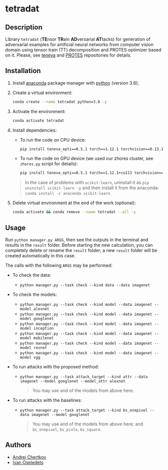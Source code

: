 # tetradat


## Description

Library `tetradat` (**TE**nsor **TR**ain **AD**versarial **AT**tacks) for generation of adversarial examples for artificial neural networks from computer vision domain using tensor train (TT) decomposition and PROTES optimizer based on it. Please, see [teneva](https://github.com/AndreiChertkov/teneva) and [PROTES](https://github.com/anabatsh/PROTES) repositories for details.


## Installation

1. Install [anaconda](https://www.anaconda.com) package manager with [python](https://www.python.org) (version 3.8);

2. Create a virtual environment:
    ```bash
    conda create --name tetradat python=3.8 -y
    ```

3. Activate the environment:
    ```bash
    conda activate tetradat
    ```

4. Install dependencies:
    - To run the code on CPU device:
        ```bash
        pip install teneva_opti==0.5.1 torch==1.12.1 torchvision==0.13.1 matplotlib requests urllib3 torchattacks==3.4.0
        ```
    - To run the code on GPU device (we used our zhores cluster, see `zhores.py` script for details):
        ```bash
        pip install teneva_opti==0.5.1 torch==1.12.1+cu113 torchvision==0.13.1+cu113 matplotlib requests urllib3 torchattacks==3.4.0 --extra-index-url https://download.pytorch.org/whl/cu113 && pip install triton
        ```
    > In the case of problems with `scikit-learn`, uninstall it as `pip uninstall scikit-learn -y` and then install it from the anaconda: `conda install -c anaconda scikit-learn`.

5. Delete virtual environment at the end of the work (optional):
    ```bash
    conda activate && conda remove --name tetradat --all -y
    ```


## Usage

Run `python manager.py ARGS`, then see the outputs in the terminal and results in the `result` folder. Before starting the new calculation, you can completely delete or rename the `result` folder; a new `result` folder will be created automatically in this case.

The calls with the following `ARGS` may be performed:

- To check the data:
    - `python manager.py --task check --kind data --data imagenet`

- To check the models:
    - `python manager.py --task check --kind model --data imagenet --model alexnet`
    - `python manager.py --task check --kind model --data imagenet --model googlenet`
    - `python manager.py --task check --kind model --data imagenet --model inception`
    - `python manager.py --task check --kind model --data imagenet --model mobilenet`
    - `python manager.py --task check --kind model --data imagenet --model resnet`
    - `python manager.py --task check --kind model --data imagenet --model vgg`

- To run attacks with the proposed method:
    - `python manager.py --task attack_target --kind attr --data imagenet --model googlenet --model_attr alexnet`
        > You may use and of the models from above here.

- To run attacks with the baselines:
    - `python manager.py --task attack_target --kind bs_onepixel --data imagenet --model googlenet`
        > You may use and of the models from above here; and `bs_onepixel`, `bs_pixle`, `bs_square`.


## Authors

- [Andrei Chertkov](https://github.com/AndreiChertkov)
- [Ivan Oseledets](https://github.com/oseledets)
